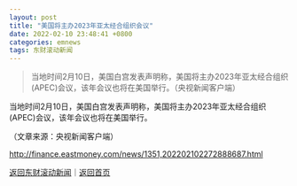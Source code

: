 ```yaml
---
layout: post
title: "美国将主办2023年亚太经合组织会议"
date: 2022-02-10 23:48:41 +0800
categories: emnews
tags: 东财滚动新闻
---
```

> 当地时间2月10日，美国白宫发表声明称，美国将主办2023年亚太经合组织(APEC)会议，该年会议也将在美国举行。（央视新闻客户端）

<p>当地时间2月10日，美国白宫发表声明称，美国将主办2023年亚太经合组织(APEC)会议，该年会议也将在美国举行。</p><p class="em_media">（文章来源：央视新闻客户端）</p>

<http://finance.eastmoney.com/news/1351,202202102272888687.html>

[返回东财滚动新闻](//finews.withounder.com/emnews/)｜[返回首页](//finews.withounder.com/)